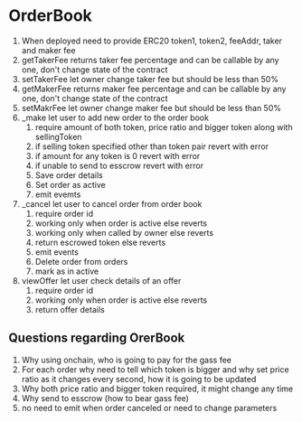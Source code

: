 # OrderBook

1. When deployed need to provide ERC20 token1, token2, feeAddr, taker and maker fee
2. getTakerFee returns taker fee percentage and can be callable by any one, don't change state of the contract
3. setTakerFee let owner change taker fee but should be less than 50%
4. getMakerFee returns maker fee percentage and can be callable by any one, don't change state of the contract
5. setMakrFee let owner change maker fee but should be less than 50%
6. \_make let user to add new order to the order book
   1. require amount of both token, price ratio and bigger token along with sellingToken
   2. if selling token specified other than token pair revert with error
   3. if amount for any token is 0 revert with error
   4. if unable to send to esscrow revert with error
   5. Save order details
   6. Set order as active
   7. emit evemts
7. \_cancel let user to cancel order from order book
   1. require order id
   2. working only when order is active else reverts
   3. working only when called by owner else reverts
   4. return escrowed token else reverts
   5. emit events
   6. Delete order from orders
   7. mark as in active
8. viewOffer let user check details of an offer
   1. require order id
   2. working only when order is active else reverts
   3. return offer details

## Questions regarding OrerBook

1. Why using onchain, who is going to pay for the gass fee
2. For each order why need to tell which token is bigger and why set price ratio as it changes every second, how it is going to be updated
3. Why both price ratio and bigger token required, it might change any time
4. Why send to esscrow (how to bear gass fee)
5. no need to emit when order canceled or need to change parameters
